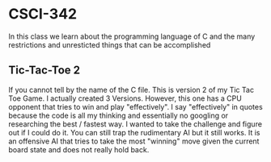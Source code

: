 # CSCI-342

In this class we learn about the programming language of C and the many restrictions and unresticted things that can be accomplished

## Tic-Tac-Toe 2
If you cannot tell by the name of the C file. This is version 2 of my Tic Tac Toe Game. I actually created 3 Versions.
However, this one has a CPU opponent that tries to win and play "effectively".
I say "effectively" in quotes because the code is all my thinking and essentially no googling or researching the best / fastest way.
I wanted to take the challenge and figure out if I could do it. You can still trap the rudimentary AI but it still works.
It is an offensive AI that tries to take the most "winning" move given the current board state and does not really hold back.  

